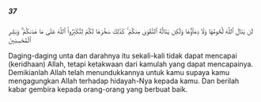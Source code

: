 ##### 37

<span class="ayah">لَن يَنَالَ ٱللَّهَ لُحُومُهَا وَلَا دِمَآؤُهَا وَلَٰكِن يَنَالُهُ ٱلتَّقْوَىٰ مِنكُمْ ۚ كَذَٰلِكَ سَخَّرَهَا لَكُمْ لِتُكَبِّرُوا۟ ٱللَّهَ عَلَىٰ مَا هَدَىٰكُمْ ۗ وَبَشِّرِ ٱلْمُحْسِنِينَ</span>

<span class="ayah_translation">Daging-daging unta dan darahnya itu sekali-kali tidak dapat mencapai (keridhaan) Allah, tetapi ketakwaan dari kamulah yang dapat mencapainya. Demikianlah Allah telah menundukkannya untuk kamu supaya kamu mengagungkan Allah terhadap hidayah-Nya kepada kamu. Dan berilah kabar gembira kepada orang-orang yang berbuat baik.</span>
